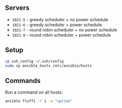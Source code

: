## Servers

- `1021-5` - greedy scheduler + no power schedule
- `1021-6` - greedy scheduler + power schedule
- `1021-7` - round robin scheduler + no power schedule
- `1021-8` - round robin scheduler + power schedule

## Setup

```bash
cp ssh_config ~/.ssh/config
sudo cp ansible_hosts /etc/ansible/hosts
```

## Commands

Run a command on all hosts:

```bash
ansible fluffi -f 1 -a "uptime"
```
